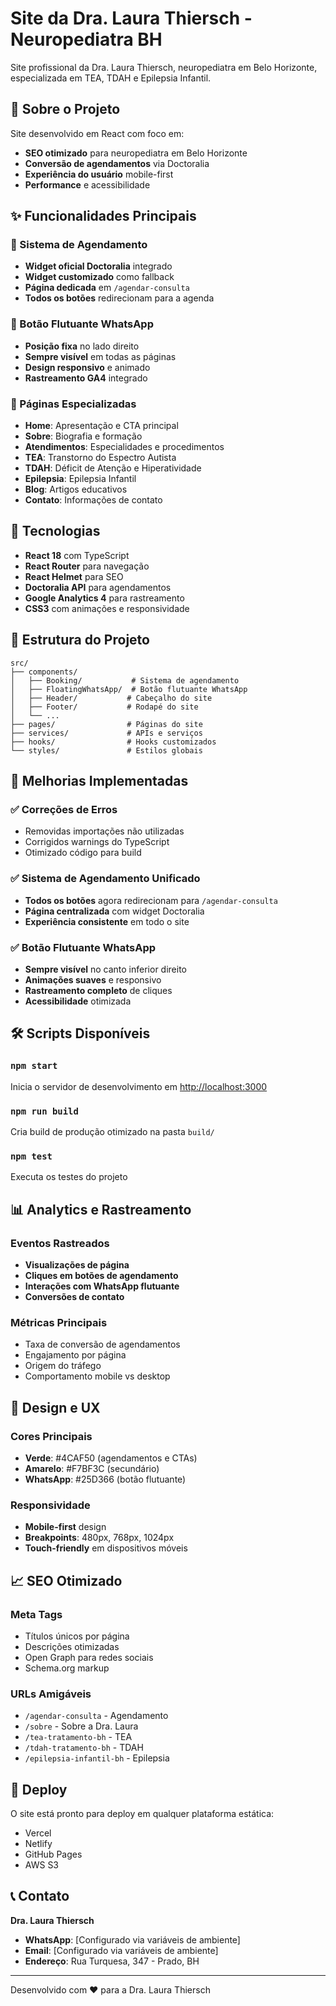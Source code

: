 # Site da Dra. Laura Thiersch - Neuropediatra BH

Site profissional da Dra. Laura Thiersch, neuropediatra em Belo Horizonte, especializada em TEA, TDAH e Epilepsia Infantil.

## 🏥 Sobre o Projeto

Site desenvolvido em React com foco em:
- **SEO otimizado** para neuropediatra em Belo Horizonte
- **Conversão de agendamentos** via Doctoralia
- **Experiência do usuário** mobile-first
- **Performance** e acessibilidade

## ✨ Funcionalidades Principais

### 📅 Sistema de Agendamento
- **Widget oficial Doctoralia** integrado
- **Widget customizado** como fallback
- **Página dedicada** em `/agendar-consulta`
- **Todos os botões** redirecionam para a agenda

### 📱 Botão Flutuante WhatsApp
- **Posição fixa** no lado direito
- **Sempre visível** em todas as páginas
- **Design responsivo** e animado
- **Rastreamento GA4** integrado

### 🎯 Páginas Especializadas
- **Home**: Apresentação e CTA principal
- **Sobre**: Biografia e formação
- **Atendimentos**: Especialidades e procedimentos
- **TEA**: Transtorno do Espectro Autista
- **TDAH**: Déficit de Atenção e Hiperatividade
- **Epilepsia**: Epilepsia Infantil
- **Blog**: Artigos educativos
- **Contato**: Informações de contato

## 🚀 Tecnologias

- **React 18** com TypeScript
- **React Router** para navegação
- **React Helmet** para SEO
- **Doctoralia API** para agendamentos
- **Google Analytics 4** para rastreamento
- **CSS3** com animações e responsividade

## 📁 Estrutura do Projeto

```
src/
├── components/
│   ├── Booking/           # Sistema de agendamento
│   ├── FloatingWhatsApp/  # Botão flutuante WhatsApp
│   ├── Header/           # Cabeçalho do site
│   ├── Footer/           # Rodapé do site
│   └── ...
├── pages/                # Páginas do site
├── services/             # APIs e serviços
├── hooks/                # Hooks customizados
└── styles/               # Estilos globais
```

## 🎯 Melhorias Implementadas

### ✅ Correções de Erros
- Removidas importações não utilizadas
- Corrigidos warnings do TypeScript
- Otimizado código para build

### ✅ Sistema de Agendamento Unificado
- **Todos os botões** agora redirecionam para `/agendar-consulta`
- **Página centralizada** com widget Doctoralia
- **Experiência consistente** em todo o site

### ✅ Botão Flutuante WhatsApp
- **Sempre visível** no canto inferior direito
- **Animações suaves** e responsivo
- **Rastreamento completo** de cliques
- **Acessibilidade** otimizada

## 🛠️ Scripts Disponíveis

### `npm start`
Inicia o servidor de desenvolvimento em [http://localhost:3000](http://localhost:3000)

### `npm run build`
Cria build de produção otimizado na pasta `build/`

### `npm test`
Executa os testes do projeto

## 📊 Analytics e Rastreamento

### Eventos Rastreados
- **Visualizações de página**
- **Cliques em botões de agendamento**
- **Interações com WhatsApp flutuante**
- **Conversões de contato**

### Métricas Principais
- Taxa de conversão de agendamentos
- Engajamento por página
- Origem do tráfego
- Comportamento mobile vs desktop

## 🎨 Design e UX

### Cores Principais
- **Verde**: #4CAF50 (agendamentos e CTAs)
- **Amarelo**: #F7BF3C (secundário)
- **WhatsApp**: #25D366 (botão flutuante)

### Responsividade
- **Mobile-first** design
- **Breakpoints**: 480px, 768px, 1024px
- **Touch-friendly** em dispositivos móveis

## 📈 SEO Otimizado

### Meta Tags
- Títulos únicos por página
- Descrições otimizadas
- Open Graph para redes sociais
- Schema.org markup

### URLs Amigáveis
- `/agendar-consulta` - Agendamento
- `/sobre` - Sobre a Dra. Laura
- `/tea-tratamento-bh` - TEA
- `/tdah-tratamento-bh` - TDAH
- `/epilepsia-infantil-bh` - Epilepsia

## 🚀 Deploy

O site está pronto para deploy em qualquer plataforma estática:
- Vercel
- Netlify
- GitHub Pages
- AWS S3

## 📞 Contato

**Dra. Laura Thiersch**
- **WhatsApp**: [Configurado via variáveis de ambiente]
- **Email**: [Configurado via variáveis de ambiente]
- **Endereço**: Rua Turquesa, 347 - Prado, BH

---

Desenvolvido com ❤️ para a Dra. Laura Thiersch

